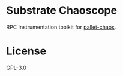 # Substrate Chaoscope

RPC Instrumentation toolkit for [pallet-chaos](https://github.com/paritytech/pallet-chaos).

# License
GPL-3.0
